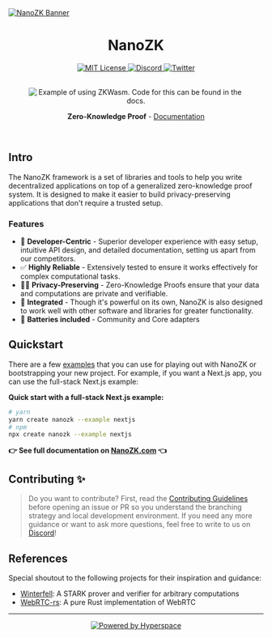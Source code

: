<a href="https://nanozk.com" target="_blank" rel="noopener">
  <picture>
    <img alt="NanoZK Banner" src="https://cdn.discordapp.com/attachments/809505812627718164/1120695015816056883/Github_Banner.png" />
  </picture>
</a>

<div align="center">
  <h1>NanoZK</h1>
  <a href="https://github.com/hyperspaceinc/nanozk/blob/main/LICENSE">
    <img alt="MIT License" src="https://img.shields.io/github/license/hyperspaceinc/nanozk" />
  </a>
  <a href="https://hyperchat.gg">
    <img alt="Discord" src="https://img.shields.io/discord/940331683792695326?color=7389D8&label&logo=discord&logoColor=ffffff" />
  </a>
  <a href="https://twitter.com/NanoZK">
    <img alt="Twitter" src="https://img.shields.io/twitter/url.svg?label=%40NanoZK&style=social&url=https%3A%2F%2Ftwitter.com%2FNanoZK" />
  </a>
  <br />
  <br />
  <figure>
    <img src="https://i.imgur.com/Ri3Wj2Q.png" alt="Example of using ZKWasm. Code for this can be found in the docs." />
    <figcaption>
      <p align="center">
        <strong>Zero-Knowledge Proof</strong> - <a href="https://nanozk.com/docs">Documentation</a>
      </p>
    </figcaption>
  </figure>
</div>

<br />

## Intro

The NanoZK framework is a set of libraries and tools to help you write decentralized applications on top of a generalized zero-knowledge proof system. It is designed to make it easier to build privacy-preserving applications that don't require a trusted setup.

### Features

- 🎯 **Developer-Centric** - Superior developer experience with easy setup, intuitive API design, and detailed documentation, setting us apart from our competitors.
- ✅ **Highly Reliable** - Extensively tested to ensure it works effectively for complex computational tasks.
- 🧙‍♂️ **Privacy-Preserving** - Zero-Knowledge Proofs ensure that your data and computations are private and verifiable.
- 🐎 **Integrated** - Though it's powerful on its own, NanoZK is also designed to work well with other software and libraries for greater functionality.
- 🔋 **Batteries included** - Community and Core adapters

## Quickstart

There are a few [examples](https://nanozk.com/docs/examples) that you can use for playing out with NanoZK or bootstrapping your new project. For example, if you want a Next.js app, you can use the full-stack Next.js example:

**Quick start with a full-stack Next.js example:**

```sh
# yarn
yarn create nanozk --example nextjs
# npm
npx create nanozk --example nextjs
```

**👉 See full documentation on [NanoZK.com](https://nanozk.com/docs) 👈**

## Contributing ✨

> Do you want to contribute? First, read the <a href="https://github.com/hyperspaceinc/nanozk/blob/main/CONTRIBUTING.md">Contributing Guidelines</a> before opening an issue or PR so you understand the branching strategy and local development environment. If you need any more guidance or want to ask more questions, feel free to write to us on <a href="https://hyperchat.gg">Discord</a>!

## References

Special shoutout to the following projects for their inspiration and guidance:

- [Winterfell](https://github.com/facebook/winterfell): A STARK prover and verifier for arbitrary computations
- [WebRTC-rs](https://github.com/webrtc-rs/webrtc): A pure Rust implementation of WebRTC

---

<a href="https://hyperspace.foundation">
  <p align="center">
    <img src="https://hyperspace.foundation/icons/favicon-48x48.png" alt="Powered by Hyperspace" title="Powered by Hyperspace">
  </p>
</a>
